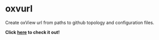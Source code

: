 # oxvurl
Create oxView url from paths to github topology and configuration files.

**Click [here](https://akodiat.github.io/oxvurl/) to check it out!**
